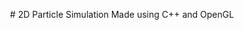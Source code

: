 <p align="center">
# 2D Particle Simulation 
Made using C++ and OpenGL

</p>
<p align="center">
  <img src="https://github.com/user-attachments/assets/6c95d101-726b-4080-abda-5d9dd5458edb" alt=""/>
</p>

<p align="center">
  <img src="https://github.com/user-attachments/assets/8d9b1257-3759-47a8-ac7d-5e4a3ba0b842" alt=""/>
</p>



